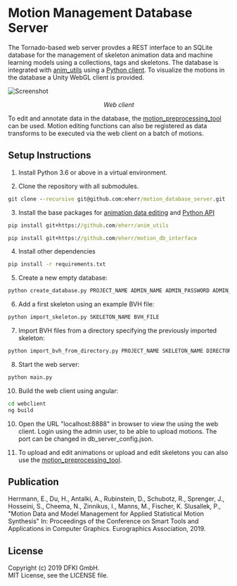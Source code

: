 ﻿# Motion Management Database Server

The Tornado-based web server provdes a REST interface to an SQLite database for the management of skeleton animation data and machine learning models using a collections, tags and skeletons. The database is integrated with [anim_utils](https://github.com/eherr/anim_utils) using a [Python client](https://github.com/eherr/motion_db_interface). To visualize the motions in the database a Unity WebGL client is provided.   


![Screenshot](doc/images/webclient.gif)
<p align="center">
<em>Web client</em>

To edit and annotate data in the database, the [motion_preprocessing_tool](https://github.com/eherr/motion_preprocessing_tool) can be used. Motion editing functions can also be registered as data transforms to be executed via the web client on a batch of motions.



## Setup Instructions

1. Install Python 3.6 or above in a virtual environment.

2. Clone the repository with all submodules. 
```bat
git clone --recursive git@github.com:eherr/motion_database_server.git
```

3. Install the base packages for [animation data editing](https://github.com/eherr/anim_utils) and [Python API](https://github.com/eherr/motion_db_interface.git)
```bat
pip install git+https://github.com/eherr/anim_utils

pip install git+https://github.com/eherr/motion_db_interface
```

4. Install other dependencies
```bat
pip install -r requirements.txt
```

5. Create a new empty database: 
```bat
python create_database.py PROJECT_NAME ADMIN_NAME ADMIN_PASSWORD ADMIN_EMAIL
```

6. Add a first skeleton using an example BVH file: 
```bat
python import_skeleton.py SKELETON_NAME BVH_FILE
```

7. Import BVH files from a directory specifying the previously imported skeleton:
```bat
python import_bvh_from_directory.py PROJECT_NAME SKELETON_NAME DIRECTORY_PATH
```

8. Start the web server: 
```bat
python main.py
```

10. Build the web client using angular: 
```bat
cd webclient 
ng build
```

10. Open the URL "localhost:8888" in browser to view the using the web client. Login using the admin user, to be able to upload motions. The port can be changed in db_server_config.json.

11. To upload and edit animations or upload and edit skeletons you can also use the [motion_preprocessing_tool](https://github.com/eherr/motion_preprocessing_tool).

## Publication
Herrmann, E., Du, H., Antalki, A., Rubinstein, D., Schubotz, R., Sprenger, J., Hosseini, S., Cheema, N., Zinnikus, I., Manns, M., Fischer, K. Slusallek, P., "Motion Data and Model Management for Applied Statistical Motion Synthesis" In: Proceedings of the Conference on Smart Tools and Applications in Computer Graphics. Eurographics Association, 2019.


## License
Copyright (c) 2019 DFKI GmbH.  
MIT License, see the LICENSE file.
